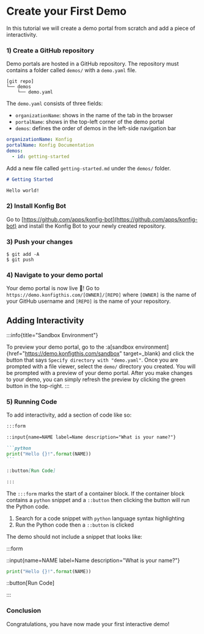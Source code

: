 # Create your First Demo

In this tutorial we will create a demo portal from scratch and add a piece of interactivity.

### 1) Create a GitHub repository

Demo portals are hosted in a GitHub repository. The repository must contains a
folder called `demos/` with a `demo.yaml` file.

```
[git repo]
└── demos
    └── demo.yaml
```

The `demo.yaml` consists of three fields:

- `organizationName`: shows in the name of the tab in the browser
- `portalName`: shows in the top-left corner of the demo portal
- `demos`: defines the order of demos in the left-side navigation bar

```yaml
organizationName: Konfig
portalName: Konfig Documentation
demos:
  - id: getting-started
```

Add a new file called `getting-started.md` under the `demos/` folder.

```markdown
# Getting Started

Hello world!
```

### 2) Install Konfig Bot

Go to [https://github.com/apps/konfig-bot](https://github.com/apps/konfig-bot)
and install the Konfig Bot to your newly created repository.

### 3) Push your changes

```shell
$ git add -A
$ git push
```

### 4) Navigate to your demo portal

Your demo portal is now live 🎉! Go to
`https://demo.konfigthis.com/[OWNER]/[REPO]` where `[OWNER]` is the name of your
GitHub username and `[REPO]` is the name of your repository.

## Adding Interactivity

:::info{title="Sandbox Environment"}

To preview your demo portal, go to the :a[sandbox environment]{href="https://demo.konfigthis.com/sandbox" target=\_blank} and click the button that says
`Specify directory with "demo.yaml"`. Once you are prompted with a file viewer,
select the `demo/` directory you created. You will be prompted with a preview of
your demo portal. After you make changes to your demo, you can simply refresh
the preview by clicking the green button in the top-right.
:::

### 5) Running Code

To add interactivity, add a section of code like so:

````markdown
:::form

::input{name=NAME label=Name description="What is your name?"}

```python
print("Hello {}!".format(NAME))
```

::button[Run Code]

:::
````

The `:::form` marks the start of a container block. If the container block
contains a `python` snippet and a `::button` then clicking the button will run
the Python code.

1. Search for a code snippet with `python` language syntax highlighting
2. Run the Python code then a `::button` is clicked

The demo should not include a snippet that looks like:

:::form

::input{name=NAME label=Name description="What is your name?"}

```python
print("Hello {}!".format(NAME))
```

::button[Run Code]

:::

### Conclusion

Congratulations, you have now made your first interactive demo!
